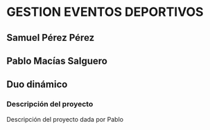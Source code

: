 # GESTION EVENTOS DEPORTIVOS

## Samuel Pérez Pérez
## Pablo Macías Salguero

## Duo dinámico

### **Descripción del proyecto**
Descripción del proyecto dada por Pablo